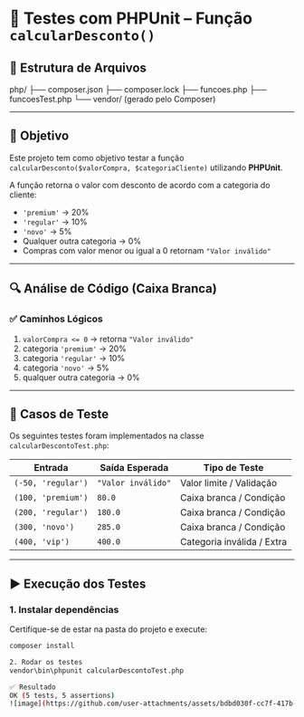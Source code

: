 # 🧪 Testes com PHPUnit – Função `calcularDesconto()`

## 📁 Estrutura de Arquivos

php/
├── composer.json
├── composer.lock
├── funcoes.php
├── funcoesTest.php
└── vendor/ (gerado pelo Composer)


---

## 📌 Objetivo

Este projeto tem como objetivo testar a função `calcularDesconto($valorCompra, $categoriaCliente)` utilizando **PHPUnit**.

A função retorna o valor com desconto de acordo com a categoria do cliente:

- `'premium'` → 20%
- `'regular'` → 10%
- `'novo'` → 5%
- Qualquer outra categoria → 0%
- Compras com valor menor ou igual a 0 retornam `"Valor inválido"`

---

## 🔍 Análise de Código (Caixa Branca)

### ✅ Caminhos Lógicos

1. `valorCompra <= 0` → retorna `"Valor inválido"`
2. categoria `'premium'` → 20%
3. categoria `'regular'` → 10%
4. categoria `'novo'` → 5%
5. qualquer outra categoria → 0%

---

## 🧪 Casos de Teste

Os seguintes testes foram implementados na classe `calcularDescontoTest.php`:

| Entrada                        | Saída Esperada     | Tipo de Teste               |
|-------------------------------|---------------------|-----------------------------|
| `(-50, 'regular')`            | `"Valor inválido"`  | Valor limite / Validação    |
| `(100, 'premium')`            | `80.0`              | Caixa branca / Condição     |
| `(200, 'regular')`            | `180.0`             | Caixa branca / Condição     |
| `(300, 'novo')`               | `285.0`             | Caixa branca / Condição     |
| `(400, 'vip')`                | `400.0`             | Categoria inválida / Extra  |

---

## ▶️ Execução dos Testes

### 1. Instalar dependências

Certifique-se de estar na pasta do projeto e execute:

```bash
composer install

2. Rodar os testes
vendor\bin\phpunit calcularDescontoTest.php

✅ Resultado
OK (5 tests, 5 assertions)
![image](https://github.com/user-attachments/assets/bdbd030f-cc7f-417b-a4ef-79f1b7beba7b)
